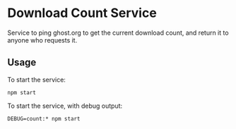 # Download Count Service

Service to ping ghost.org to get the current download count, and return it to anyone who requests it.

## Usage

To start the service:

`npm start`

To start the service, with debug output:

`DEBUG=count:* npm start`